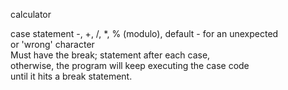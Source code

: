 calculator

case statement
-, +, /, \*, % (modulo), default - for an unexpected  
or 'wrong' character  
Must have the break; statement after each case,  
otherwise, the program will keep executing the case code  
until it hits a break statement.
